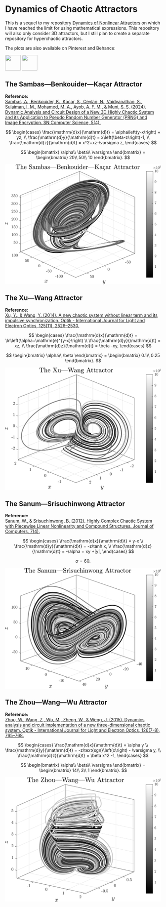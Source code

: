 # Dynamics of Chaotic Attractors

This is a sequel to my repository [Dynamics of Nonlinear Attractors](https://github.com/whydenyscry/Dynamics-of-Nonlinear-Attractors) on which I have reached the limit for using mathematical expressions. This repository will also only consider 3D attractors, but I still plan to create a separate repository for hyperchaotic attractors.

The plots are also available on Pinterest and Behance:

<a href="https://www.pinterest.com/whydenyscry/when-math-and-art-came-face-to-face/" target="_blank"><img src="https://brandslogos.com/wp-content/uploads/images/large/pinterest-logo-black-and-white-4.png" style="width: 50px; height: 50px;"></a>
<a href="https://www.behance.net/whydenyscry" target="_blank"><img src="https://www.iconsdb.com/icons/preview/white/behance-5-xxl.png" style="width: 50px; height: 50px;"></a>

## The Sambas—Benkouider—Kaçar Attractor
**Reference:**\
[Sambas, A., Benkouider, K., Kaçar, S., Ceylan, N., Vaidyanathan, S., Sulaiman, I. M., Mohamed, M. A., Ayob, A. F. M., & Muni, S. S. (2024). Dynamic Analysis and Circuit Design of a New 3D Highly Chaotic System and its Application to Pseudo Random Number Generator (PRNG) and Image Encryption. SN Computer Science, 5(4).](https://doi.org/10.1007/s42979-024-02766-9)

$$
\begin{cases}
	\frac{\mathrm{d}x}{\mathrm{d}t} = \alpha\left(y-x\right) + yz,	\\
	\frac{\mathrm{d}y}{\mathrm{d}t} = x\left(\beta-z\right)-1, \\
	\frac{\mathrm{d}z}{\mathrm{d}t} = x^2+xz-\varsigma z,
\end{cases}
$$

$$
\begin{bmatrix}
	\alpha\\
	\beta\\
	\varsigma
\end{bmatrix} = \begin{bmatrix}
	20\\
	50\\
	10
\end{bmatrix}.
$$

<p align="center">
  <img src="images_png/The_Sambas_Benkouider_Kacar_Attractor.png"/>
</p>

## The Xu—Wang Attractor
**Reference:**\
[Xu, Y., & Wang, Y. (2014). A new chaotic system without linear term and its impulsive synchronization. Optik - International Journal for Light and Electron Optics, 125(11), 2526–2530.](https://doi.org/10.1016/j.ijleo.2013.10.123)

$$ 
\begin{cases}
	\frac{\mathrm{d}x}{\mathrm{d}t} = \ln\left(\alpha+\mathrm{e}^{y-x}\right)	\\
	\frac{\mathrm{d}y}{\mathrm{d}t} = xz, \\
	\frac{\mathrm{d}z}{\mathrm{d}t} = \beta -xy,
\end{cases}
$$

$$
\begin{bmatrix}
	\alpha\\
	\beta
\end{bmatrix} = \begin{bmatrix}
	0.1\\
	0.25
\end{bmatrix}.
$$

<p align="center">
  <img src="images_png/The_Xu_Wang_Attractor.png"/>
</p>

## The Sanum—Srisuchinwong Attractor
**Reference:**\
[Sanum, W., & Srisuchinwong, B. (2012). Highly Complex Chaotic System with Piecewise Linear Nonlinearity and Compound Structures. Journal of Computers, 7(4).](https://doi.org/10.4304/jcp.7.4.1041-1047)

$$ 
\begin{cases}
	\frac{\mathrm{d}x}{\mathrm{d}t} = y-x	\\
	\frac{\mathrm{d}y}{\mathrm{d}t} = -z\tanh x, \\
	\frac{\mathrm{d}z}{\mathrm{d}t} = -\alpha + xy +|y|,
\end{cases}
$$

$$
\alpha = 60.
$$

<p align="center">
  <img src="images_png/The_Sanum_Srisuchinwong_Attractor.png"/>
</p>

## The Zhou—Wang—Wu Attractor
**Reference:**\
[Zhou, W., Wang, Z., Wu, M., Zheng, W., & Weng, J. (2015). Dynamics analysis and circuit implementation of a new three-dimensional chaotic system. Optik - International Journal for Light and Electron Optics, 126(7-8), 765–768.](https://doi.org/10.1016/j.ijleo.2015.02.029)

$$ 
\begin{cases}
	\frac{\mathrm{d}x}{\mathrm{d}t} = \alpha y	\\
	\frac{\mathrm{d}y}{\mathrm{d}t} = -z\text{sgn}\left(x\right) - \varsigma y, \\
	\frac{\mathrm{d}z}{\mathrm{d}t} = \beta x^2 -1,
\end{cases}
$$

$$
\begin{bmatrix}
	\alpha\\
	\beta\\
	\varsigma
\end{bmatrix} = \begin{bmatrix}
	14\\
	3\\
	1
\end{bmatrix}.
$$

<p align="center">
  <img src="images_png/The_Zhou_Wang_Wu_Attractor.png"/>
</p>
